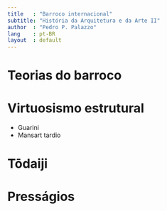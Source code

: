 ```yaml
---
title   : "Barroco internacional"
subtitle: "História da Arquitetura e da Arte II"
author  : "Pedro P. Palazzo"
lang    : pt-BR
layout  : default
---
```


Teorias do barroco
==================

Virtuosismo estrutural
======================

- Guarini
- Mansart tardio

Tōdaiji
=======

Presságios
==========
